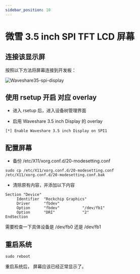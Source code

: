 ```yaml
---
sidebar_position: 10
---
```


# 微雪 3.5 inch SPI TFT LCD 屏幕

## 连接该显示屏

按照以下方法将屏幕连接到开发板：

![Waveshare35-spi-display](/img/accessories/waveshare35-spi-display.webp)

## 使用 rsetup 开启 对应 overlay

- 进入 rsetup 后，进入设备树管理界面
<!-- - 进入 rsetup 后，跟随[设备树设置](/radxa-os/rsetup/devicetree)进入设备树管理界面 -->

- 启用 Waveshare 3.5 inch Display 的 overlay

```
[*] Enable Waveshare 3.5 inch Display on SPI1
```

## 配置屏幕

- 备份 /etc/X11/xorg.conf.d/20-modesetting.conf

```
sudo cp /etc/X11/xorg.conf.d/20-modesetting.conf /etc/X11/xorg.conf.d/20-modesetting.conf.bak
```

- 清除原有内容，并添加以下内容

```
Section "Device"
     Identifier  "Rockchip Graphics"
     Driver      "fbdev"
     Option      "fbdev"          "/dev/fb1"
     Option      "DRI"            "2"
EndSection
```

需要检查一下具体设备是 /dev/fb0 还是 /dev/fb1

## 重启系统

```
sudo reboot
```

重启系统后， 屏幕应该已经正常显示了。
